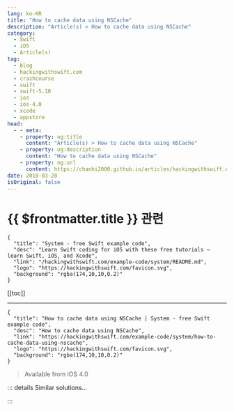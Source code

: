 ```yaml
---
lang: ko-KR
title: "How to cache data using NSCache"
description: "Article(s) > How to cache data using NSCache"
category:
  - Swift
  - iOS
  - Article(s)
tag: 
  - blog
  - hackingwithswift.com
  - crashcourse
  - swift
  - swift-5.10
  - ios
  - ios-4.0
  - xcode
  - appstore
head:
  - - meta:
    - property: og:title
      content: "Article(s) > How to cache data using NSCache"
    - property: og:description
      content: "How to cache data using NSCache"
    - property: og:url
      content: https://chanhi2000.github.io/articles/hackingwithswift.com/example-code/system/how-to-cache-data-using-nscache.html
date: 2018-03-28
isOriginal: false
---
```


# {{ $frontmatter.title }} 관련

```component VPCard
{
  "title": "System - free Swift example code",
  "desc": "Learn Swift coding for iOS with these free tutorials – learn Swift, iOS, and Xcode",
  "link": "/hackingwithswift.com/example-code/system/README.md",
  "logo": "https://hackingwithswift.com/favicon.svg",
  "background": "rgba(174,10,10,0.2)"
}
```

[[toc]]

---

```component VPCard
{
  "title": "How to cache data using NSCache | System - free Swift example code",
  "desc": "How to cache data using NSCache",
  "link": "https://hackingwithswift.com/example-code/system/how-to-cache-data-using-nscache",
  "logo": "https://hackingwithswift.com/favicon.svg",
  "background": "rgba(174,10,10,0.2)"
}
```

> Available from iOS 4.0

<!-- TODO: 작성 -->

<!-- 
Here's an easy win for you that will make your apps immediately much better: `NSCache` is a specialized class that behaves similarly to a mutable dictionary with one major difference: iOS will automatically remove objects from the cache if the device is running low on memory.

Helpfully, if the system does encounter memory pressure `NSCache` will automatically start to remove items without you knowing about it, which means you won't get a memory warning unless even more RAM needs to be cleared. It will also remove items intelligently, trying to keep as much cached as possible.

Here's how to use it, imagining a fictional class called `ExpensiveObjectClass` that you want to compute as infrequently as you can:

```swift
let cache = NSCache<NSString, ExpensiveObjectClass>()
let myObject: ExpensiveObjectClass

if let cachedVersion = cache.object(forKey: "CachedObject") {
    // use the cached version
    myObject = cachedVersion
} else {
    // create it from scratch then store in the cache
    myObject = ExpensiveObjectClass()
    cache.setObject(myObject, forKey: "CachedObject")
}
```

-->

::: details Similar solutions…

<!--
/quick-start/swiftui/all-swiftui-property-wrappers-explained-and-compared">All SwiftUI property wrappers explained and compared 
/quick-start/concurrency/how-to-create-and-use-an-actor-in-swift">How to create and use an actor in Swift 
/quick-start/swiftui/how-to-create-multi-column-lists-using-table">How to create multi-column lists using Table 
/quick-start/concurrency/how-to-handle-different-result-types-in-a-task-group">How to handle different result types in a task group 
/quick-start/concurrency/how-to-use-continuations-to-convert-completion-handlers-into-async-functions">How to use continuations to convert completion handlers into async functions</a>
-->

:::

